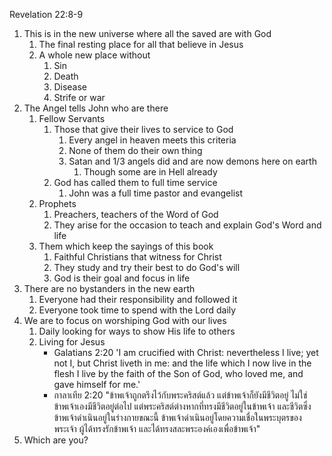 Revelation 22:8-9

1. This is in the new universe where all the saved are with God
    1. The final resting place for all that believe in Jesus
    2. A whole new place without
        1. Sin
        2. Death
        3. Disease
        4. Strife or war
2. The Angel tells John who are there 
    1. Fellow Servants
        1. Those that give their lives to service to God
            1. Every angel in heaven meets this criteria
            2. None of them do their own thing
            3. Satan and 1/3 angels did and are now demons here on earth
                1. Though some are in Hell already
        2. God has called them to full time service
            1. John was a full time pastor and evangelist
    2. Prophets
        1. Preachers, teachers of the Word of God
        2. They arise for the occasion to teach and explain God's Word and life
    3. Them which keep the sayings of this book
        1. Faithful Christians that witness for Christ
        2. They study and try their best to do God's will
        3. God is their goal and focus in life
3. There are no bystanders in the new earth
    1. Everyone had their responsibility and followed it
    2. Everyone took time to spend with the Lord daily
4. We are to focus on worshiping God with our lives
    1. Daily looking for ways to show His life to others
    2. Living for Jesus
        -  Galatians 2:20 'I am crucified with Christ: nevertheless I live; yet not I, but Christ liveth in me: and the life which I now live in the flesh I live by the faith of the Son of God, who loved me, and gave himself for me.'
        -  กาลาเทีย 2:20 "ข้าพเจ้าถูกตรึงไว้กับพระคริสต์แล้ว แต่ข้าพเจ้าก็ยังมีชีวิตอยู่ ไม่ใช่ข้าพเจ้าเองมีชีวิตอยู่ต่อไป แต่พระคริสต์ต่างหากที่ทรงมีชีวิตอยู่ในข้าพเจ้า และชีวิตซึ่งข้าพเจ้าดำเนินอยู่ในร่างกายขณะนี้ ข้าพเจ้าดำเนินอยู่โดยความเชื่อในพระบุตรของพระเจ้า ผู้ได้ทรงรักข้าพเจ้า และได้ทรงสละพระองค์เองเพื่อข้าพเจ้า"
5. Which are you?